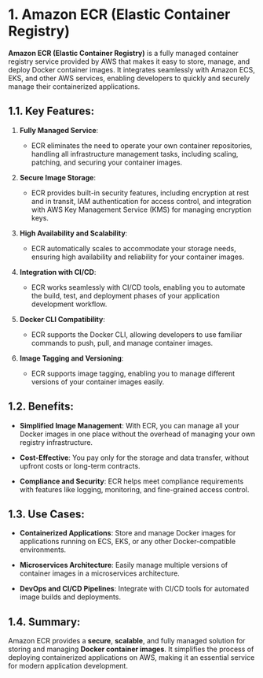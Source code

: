 # 1. Amazon ECR (Elastic Container Registry)

**Amazon ECR (Elastic Container Registry)** is a fully managed container registry service provided by AWS that makes it easy to store, manage, and deploy Docker container images. It integrates seamlessly with Amazon ECS, EKS, and other AWS services, enabling developers to quickly and securely manage their containerized applications.

## 1.1. Key Features:

1. **Fully Managed Service**:
   - ECR eliminates the need to operate your own container repositories, handling all infrastructure management tasks, including scaling, patching, and securing your container images.

2. **Secure Image Storage**:
   - ECR provides built-in security features, including encryption at rest and in transit, IAM authentication for access control, and integration with AWS Key Management Service (KMS) for managing encryption keys.

3. **High Availability and Scalability**:
   - ECR automatically scales to accommodate your storage needs, ensuring high availability and reliability for your container images.

4. **Integration with CI/CD**:
   - ECR works seamlessly with CI/CD tools, enabling you to automate the build, test, and deployment phases of your application development workflow.

5. **Docker CLI Compatibility**:
   - ECR supports the Docker CLI, allowing developers to use familiar commands to push, pull, and manage container images.

6. **Image Tagging and Versioning**:
   - ECR supports image tagging, enabling you to manage different versions of your container images easily.

## 1.2. Benefits:

- **Simplified Image Management**: With ECR, you can manage all your Docker images in one place without the overhead of managing your own registry infrastructure.
  
- **Cost-Effective**: You pay only for the storage and data transfer, without upfront costs or long-term contracts.

- **Compliance and Security**: ECR helps meet compliance requirements with features like logging, monitoring, and fine-grained access control.

## 1.3. Use Cases:

- **Containerized Applications**: Store and manage Docker images for applications running on ECS, EKS, or any other Docker-compatible environments.

- **Microservices Architecture**: Easily manage multiple versions of container images in a microservices architecture.

- **DevOps and CI/CD Pipelines**: Integrate with CI/CD tools for automated image builds and deployments.

## 1.4. Summary:

Amazon ECR provides a **secure**, **scalable**, and fully managed solution for storing and managing **Docker container images**. It simplifies the process of deploying containerized applications on AWS, making it an essential service for modern application development.

